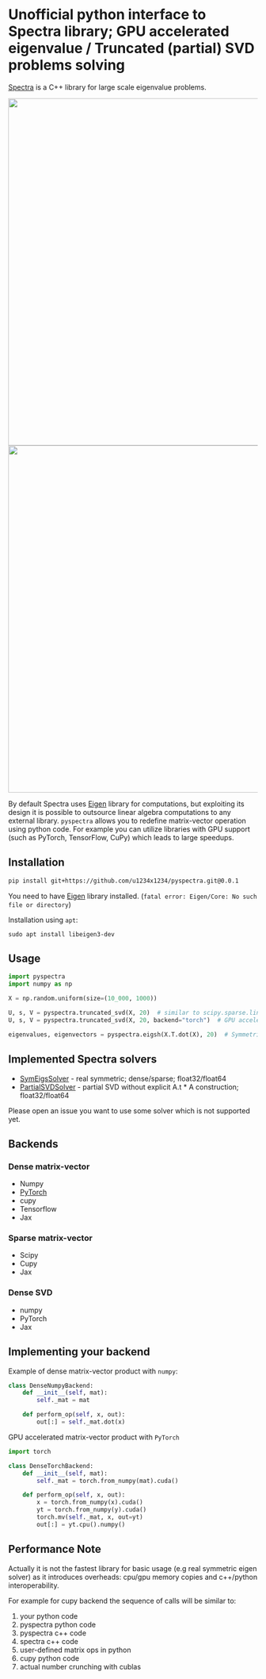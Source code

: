 # Unofficial python interface to Spectra library; GPU accelerated eigenvalue / Truncated (partial) SVD problems solving

[Spectra](https://github.com/yixuan/spectra) is a C++ library for large scale eigenvalue problems.

<img src="https://i.imgur.com/vAbxDdq.png" width="700">
<img src="https://i.imgur.com/YxmIHcT.png" width="700">

By default Spectra uses [Eigen](https://eigen.tuxfamily.org/index.php?title=Main_Page) library for computations, but exploiting its design it is possible to outsource linear algebra computations to any external library.
`pyspectra` allows you to redefine matrix-vector operation using python code. For example you can utilize libraries with GPU support (such as PyTorch, TensorFlow, CuPy) which leads to large speedups.

## Installation

```bash
pip install git+https://github.com/u1234x1234/pyspectra.git@0.0.1
```

You need to have [Eigen](https://eigen.tuxfamily.org/index.php?title=Main_Page) library installed. (`fatal error: Eigen/Core: No such file or directory`)

Installation using `apt`:
```
sudo apt install libeigen3-dev
```

## Usage

```python
import pyspectra
import numpy as np

X = np.random.uniform(size=(10_000, 1000))

U, s, V = pyspectra.truncated_svd(X, 20)  # similar to scipy.sparse.linalg.svds; Eigen
U, s, V = pyspectra.truncated_svd(X, 20, backend="torch")  # GPU acceleration with PyTorch

eigenvalues, eigenvectors = pyspectra.eigsh(X.T.dot(X), 20)  # Symmetric eigenvalue problem, scipy.sparse.linalg.eigsh
```

## Implemented Spectra solvers

* [SymEigsSolver](https://spectralib.org/doc/classSpectra_1_1SymEigsSolver.html) - real symmetric; dense/sparse; float32/float64
* [PartialSVDSolver](https://github.com/yixuan/spectra/blob/master/include/Spectra/contrib/PartialSVDSolver.h) - partial SVD without explicit A.t * A construction; float32/float64

Please open an issue you want to use some solver which is not supported yet.

## Backends

### Dense matrix-vector

* Numpy
* [PyTorch](https://pytorch.org/)
* cupy
* Tensorflow
* Jax

### Sparse matrix-vector

* Scipy
* Cupy
* Jax

### Dense SVD

* numpy
* PyTorch
* Jax

## Implementing your backend

Example of dense matrix-vector product with `numpy`:
```python
class DenseNumpyBackend:
    def __init__(self, mat):
        self._mat = mat

    def perform_op(self, x, out):
        out[:] = self._mat.dot(x)
```

GPU accelerated matrix-vector product with `PyTorch`
```python
import torch

class DenseTorchBackend:
    def __init__(self, mat):
        self._mat = torch.from_numpy(mat).cuda()

    def perform_op(self, x, out):
        x = torch.from_numpy(x).cuda()
        yt = torch.from_numpy(y).cuda()
        torch.mv(self._mat, x, out=yt)
        out[:] = yt.cpu().numpy()
```

## Performance Note

Actually it is not the fastest library for basic usage (e.g real symmetric eigen solver) as it introduces overheads: cpu/gpu memory copies and c++/python interoperability.

For example for cupy backend the sequence of calls will be similar to:
1. your python code
2. pyspectra python code
3. pyspectra c++ code
4. spectra c++ code
5. user-defined matrix ops in python
6. cupy python code
7. actual number crunching with cublas
